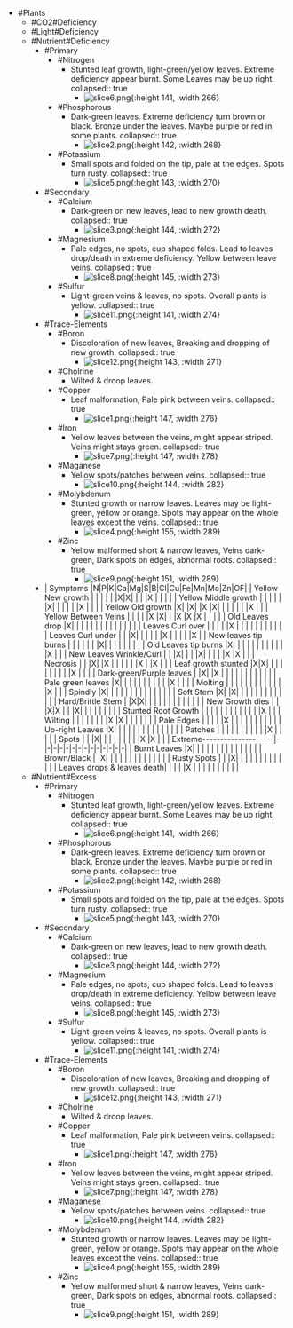 - #Plants
	- #CO2#Deficiency
	- #Light#Deficiency
	- #Nutrient#Deficiency
		- #Primary
			- #Nitrogen
				- Stunted leaf growth, light-green/yellow leaves. Extreme deficiency appear burnt. Some Leaves may be up right.
				  collapsed:: true
					- ![slice6.png](../assets/slice6_1672610144042_0.png){:height 141, :width 266}
			- #Phosphorous
				- Dark-green leaves. Extreme deficiency turn brown or black. Bronze under the leaves. Maybe purple or red in some plants.
				  collapsed:: true
					- ![slice2.png](../assets/slice2_1672610160012_0.png){:height 142, :width 268}
			- #Potassium
				- Small spots and folded on the tip, pale at the edges. Spots turn rusty.
				  collapsed:: true
					- ![slice5.png](../assets/slice5_1672610166079_0.png){:height 143, :width 270}
		- #Secondary
			- #Calcium
				- Dark-green on new leaves, lead to new growth death.
				  collapsed:: true
					- ![slice3.png](../assets/slice3_1672610182703_0.png){:height 144, :width 272}
			- #Magnesium
				- Pale edges, no spots, cup shaped folds. Lead to leaves drop/death in extreme deficiency. Yellow between leave veins.
				  collapsed:: true
					- ![slice8.png](../assets/slice8_1672610191798_0.png){:height 145, :width 273}
			- #Sulfur
				- Light-green veins & leaves, no spots. Overall plants is yellow.
				  collapsed:: true
					- ![slice11.png](../assets/slice11_1672610200804_0.png){:height 141, :width 274}
		- #Trace-Elements
			- #Boron
				- Discoloration of new leaves, Breaking and dropping of new growth.
				  collapsed:: true
					- ![slice12.png](../assets/slice12_1672610207854_0.png){:height 143, :width 271}
			- #Cholrine
				- Wilted & droop leaves.
			- #Copper
				- Leaf malformation, Pale pink between veins.
				  collapsed:: true
					- ![slice1.png](../assets/slice1_1672610083579_0.png){:height 147, :width 276}
			- #Iron
				- Yellow leaves between the veins, might appear striped. Veins might stays green.
				  collapsed:: true
					- ![slice7.png](../assets/slice7_1672610220215_0.png){:height 147, :width 278}
			- #Maganese
				- Yellow spots/patches between veins.
				  collapsed:: true
					- ![slice10.png](../assets/slice10_1672610234961_0.png){:height 144, :width 282}
			- #Molybdenum
				- Stunted growth or narrow leaves. Leaves may be light-green, yellow or orange. Spots may appear on the whole leaves except the veins.
				  collapsed:: true
					- ![slice4.png](../assets/slice4_1672610243211_0.png){:height 155, :width 289}
			- #Zinc
				- Yellow malformed short & narrow leaves, Veins dark-green, Dark spots on edges, abnormal roots.
				  collapsed:: true
					- ![slice9.png](../assets/slice9_1672610253586_0.png){:height 151, :width 289}
		- | Symptoms                   |N|P|K|Ca|Mg|S|B|Cl|Cu|Fe|Mn|Mo|Zn|OF|
		  | Yellow New growth          | | | |  |  |X|X|  |  |  |X |  |  |  |
		  | Yellow Middle growth       | | | |  |  |X| |  |  |  |  |X |  |  |
		  | Yellow Old growth          |X| |X|  |X |X| |  |  |  |  |  |X |  |
		  | Yellow Between Veins       | | | |  |X |X| |  |X |X |X |  |  |  |
		  | Old Leaves drop            |X| | |  |  | | |  |  |  |  |  |  |  |
		  | Leaves Curl over           | | | |  |X | | |  |  |  |  |  |  |  |
		  | Leaves Curl under          | | |X|  |  | | |  |X |  |  |  |  |X |
		  | New leaves tip burns       | | | |  |  | |X|  |  |  |  |  |  |  |
		  | Old Leaves tip burns       |X| | |  |  | | |  |  |  |  |  |X |  |
		  | New Leaves Wrinkle/Curl    | | |X|  |  | |X|  |  |  |  |X |X |  |
		  | Necrosis                   | | |X|  |X | | |  |  |  |X |  |X |  |
		  | Leaf growth stunted        |X|X| |  |  | | |  |  |  |  |X |  |  |
		  | Dark-green/Purple leaves   | |X| |X |  | | |  |  |  |  |  |  |  |
		  | Pale green leaves          |X| | |  |  | | |  |  |  |  |X |  |  |
		  | Molting                    | | | |  |  | | |  |  |  |  |  |X |  |
		  | Spindly                    |X| | |  |  | | |  |  |  |  |  |  |  |
		  | Soft Stem                  |X| |X|  |  | | |  |  |  |  |  |  |  |
		  | Hard/Brittle Stem          | |X|X|  |  | | |  |  |  |  |  |  |  |
		  | New Growth dies            | | |X|X |  | |X|  |  |  |  |  |  |  |
		  | Stunted Root Growth        | | | |  |  | | |  |  |  |  |  |X |  |
		  | Wilting                    | | | |  |  | | |X |X |  |  |  |  |  |
		  | Pale Edges                 | | | |  |X | | |  |  |  |  |  |  |  |
		  | Up-right Leaves            |X| | |  |  | | |  |  |  |  |  |  |  |
		  | Patches                    | | | |  |  | | |  |  |  |X |  |  |  |
		  | Spots                      | | |X|  |  | | |  |  |  |  |X |X |  |
		  | Extreme--------------------|-|-|-|-|-|-|-|-|-|-|-|-|-|-|
		  | Burnt Leaves               |X| | |  |  | | |  |  |  |  |  |  |  |
		  | Brown/Black                | |X| |  |  | | |  |  |  |  |  |  |  |
		  | Rusty Spots                | | |X|  |  | | |  |  |  |  |  |  |  |
		  | Leaves drops & leaves death| | | |  |X | | |  |  |  |  |  |  |  |
	- #Nutrient#Excess
		- #Primary
			- #Nitrogen
				- Stunted leaf growth, light-green/yellow leaves. Extreme deficiency appear burnt. Some Leaves may be up right.
				  collapsed:: true
					- ![slice6.png](../assets/slice6_1672610144042_0.png){:height 141, :width 266}
			- #Phosphorous
				- Dark-green leaves. Extreme deficiency turn brown or black. Bronze under the leaves. Maybe purple or red in some plants.
				  collapsed:: true
					- ![slice2.png](../assets/slice2_1672610160012_0.png){:height 142, :width 268}
			- #Potassium
				- Small spots and folded on the tip, pale at the edges. Spots turn rusty.
				  collapsed:: true
					- ![slice5.png](../assets/slice5_1672610166079_0.png){:height 143, :width 270}
		- #Secondary
			- #Calcium
				- Dark-green on new leaves, lead to new growth death.
				  collapsed:: true
					- ![slice3.png](../assets/slice3_1672610182703_0.png){:height 144, :width 272}
			- #Magnesium
				- Pale edges, no spots, cup shaped folds. Lead to leaves drop/death in extreme deficiency. Yellow between leave veins.
				  collapsed:: true
					- ![slice8.png](../assets/slice8_1672610191798_0.png){:height 145, :width 273}
			- #Sulfur
				- Light-green veins & leaves, no spots. Overall plants is yellow.
				  collapsed:: true
					- ![slice11.png](../assets/slice11_1672610200804_0.png){:height 141, :width 274}
		- #Trace-Elements
			- #Boron
				- Discoloration of new leaves, Breaking and dropping of new growth.
				  collapsed:: true
					- ![slice12.png](../assets/slice12_1672610207854_0.png){:height 143, :width 271}
			- #Cholrine
				- Wilted & droop leaves.
			- #Copper
				- Leaf malformation, Pale pink between veins.
				  collapsed:: true
					- ![slice1.png](../assets/slice1_1672610083579_0.png){:height 147, :width 276}
			- #Iron
				- Yellow leaves between the veins, might appear striped. Veins might stays green.
				  collapsed:: true
					- ![slice7.png](../assets/slice7_1672610220215_0.png){:height 147, :width 278}
			- #Maganese
				- Yellow spots/patches between veins.
				  collapsed:: true
					- ![slice10.png](../assets/slice10_1672610234961_0.png){:height 144, :width 282}
			- #Molybdenum
				- Stunted growth or narrow leaves. Leaves may be light-green, yellow or orange. Spots may appear on the whole leaves except the veins.
				  collapsed:: true
					- ![slice4.png](../assets/slice4_1672610243211_0.png){:height 155, :width 289}
			- #Zinc
				- Yellow malformed short & narrow leaves, Veins dark-green, Dark spots on edges, abnormal roots.
				  collapsed:: true
					- ![slice9.png](../assets/slice9_1672610253586_0.png){:height 151, :width 289}